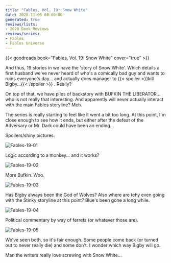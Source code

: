```yaml
---
title: "Fables, Vol. 19: Snow White"
date: 2020-11-05 00:00:00
generated: true
reviews/lists:
- 2020 Book Reviews
reviews/series:
- Fables
- Fables Universe
---
```

{{< goodreads book="Fables, Vol. 19: Snow White" cover="true" >}}

And thus, 19 stories in we have the 'story of Snow White'. Which details a first husband we've never heard of who's a comically bad guy and wants to ruins everyone's day... and actually does manager to  {{< spoiler >}}kill Bigby...{{< /spoiler >}}  . Really?  

On top of that, we have piles of backstory with BUFKIN THE LIBERATOR... who is not really that interesting. And apparently will never actually interact with the main Fables storyline? Meh.  

<!--more-->

The series is really starting to feel like it went a bit too long. At this point, I'm close enough to see how it ends, but either after the defeat of the Adversary or Mr. Dark could have been an ending...  

Spoilers/shiny pictures:  

![Fables-19-01](/embeds/books/attachments/fables-19-01.jpg)  

Logic according to a monkey... and it works?  

![Fables-19-02](/embeds/books/attachments/fables-19-02.jpg)  

More Bufkin. Woo.  

![Fables-19-03](/embeds/books/attachments/fables-19-03.jpg)  

Has Bigby always been the God of Wolves? Also where are tehy even going with the Stinky storyline at this point? Blue's been gone a long while.  

![Fables-19-04](/embeds/books/attachments/fables-19-04.jpg)  

Political commentary by way of ferrets (or whatever those are).  

![Fables-19-05](/embeds/books/attachments/fables-19-05.jpg)  

We've seen both, so it's fair enough. Some people come back (or turned out to never really die) and some don't. I wonder which way Bigby will go.  

Man the writers really love screwing with Snow White...


